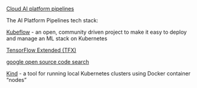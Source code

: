 [Cloud AI platform pipelines](https://cloud.google.com/blog/products/ai-machine-learning/introducing-cloud-ai-platform-pipelines)

The AI Platform Pipelines tech stack: 

[Kubeflow](https://www.kubeflow.org/docs/started/cloud/getting-started-gke/)  - 
an open, community driven project to make it easy to deploy and manage an ML stack on Kubernetes

[TensorFlow Extended (TFX) ](https://www.tensorflow.org/tfx)

[google open source code search](https://cs.opensource.google/)



[Kind](https://kind.sigs.k8s.io/) - a tool for running local Kubernetes clusters using Docker container “nodes”
